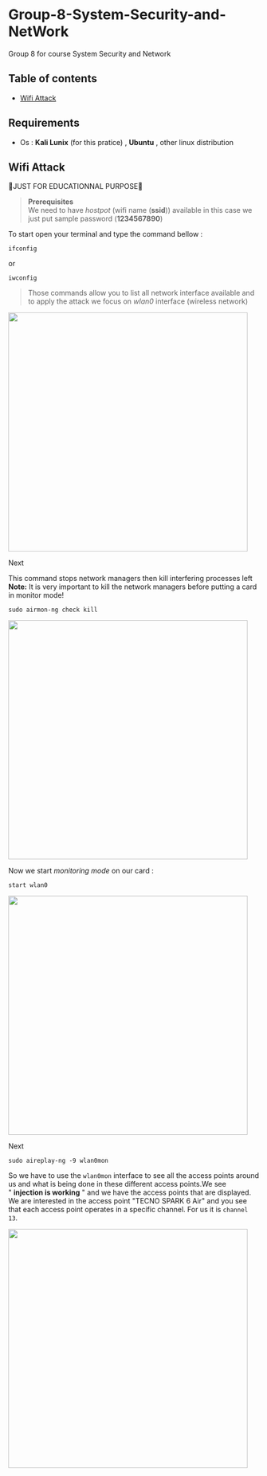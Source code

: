 # Group-8-System-Security-and-NetWork
Group 8 for course System Security and Network
## Table of contents
- [Wifi Attack](#wifi-attack)


## Requirements
- Os : **Kali Lunix** (for this pratice) , **Ubuntu** , other linux distribution

## Wifi Attack
📢JUST FOR EDUCATIONNAL PURPOSE📢
>**Prerequisites**<br/>
>We need to have *hostpot* (wifi name (**ssid**)) available in this case we just  put sample password (**1234567890**)


To start open your terminal and type the command bellow : 
```console
ifconfig
``` 

 or
 
 ```console
iwconfig
```
 
 > Those commands allow you to list all network interface available and to apply the attack we focus on *wlan0* interface (wireless network)
<img src="https://user-images.githubusercontent.com/76158313/234447153-edad29ae-5958-478a-a2ac-58d94f861164.png" width=480px/>

Next<br/>

This command stops network managers then kill interfering processes left <br/>
**Note:** It is very important to kill the network managers before putting a card in monitor mode!

```console
sudo airmon-ng check kill
```
<img src="https://user-images.githubusercontent.com/76158313/234449446-9f423ee1-9aa5-4c76-98e7-22fc6bfd1433.png" width=480px/>

Now we start *monitoring mode* on our card :
```console
start wlan0
```
<img src="https://user-images.githubusercontent.com/76158313/234451442-6df2b332-5c57-4671-a124-d4fde763a6f6.png" width=480px/>

Next<br/>

```console
sudo aireplay-ng -9 wlan0mon
```

So we have to use the ``wlan0mon`` interface to see all the access points around us and what is being done in these different access points.We see " **injection is working** " and we have the access points that are displayed. We are interested in the access point "TECNO SPARK 6 Air" and you see that each access point operates in a specific channel. For us it is ``channel 13``.

<img src="https://user-images.githubusercontent.com/76158313/234453484-04e230eb-e75b-4e12-bec0-84a2d5c67c05.png" width=480px/>


